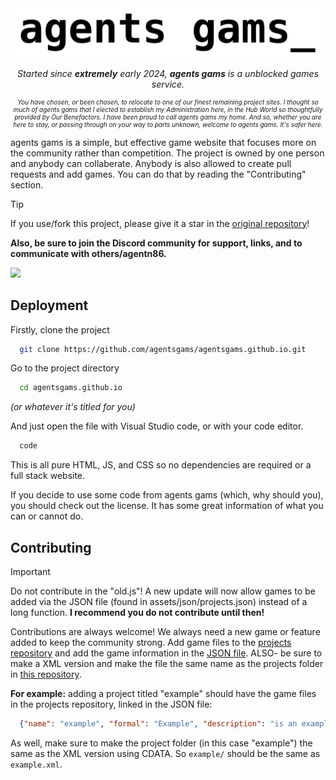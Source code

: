 
<div align="center">
  <img src="https://raw.githubusercontent.com/agentsgams/.github/refs/heads/main/header.png">
  <p><i>Started since <b>extremely</b> early 2024, <b>agents gams</b> is a unblocked games service.</i></p>
  <p style="font-size:10px"><i>You have chosen, or been chosen, to relocate to one of our finest remaining project sites. I thought so much of agents gams that I elected to establish my Administration here, in the Hub World so thoughtfully provided by Our Benefactors. I have been proud to call agents gams my home. And so, whether you are here to stay, or passing through on your way to parts unknown, welcome to agents gams. It's safer here.</i></p>
</div>

agents gams is a simple, but effective game website that focuses more on the community rather than competition. The project is owned by one person and anybody can collaberate. Anybody is also allowed to create pull requests and add games. You can do that by reading the "Contributing" section.

> [!TIP]
> If you use/fork this project, please give it a star in the [original repository](https://github.com/agentsgams/agentsgams.github.io)!

**Also, be sure to join the Discord community for support, links, and to communicate with others/agentn86.**

[<img src="https://raw.githubusercontent.com/agentsgams/agentsgams.github.io/refs/heads/main/assets/img/disc.png">](https://discord.gg/AMAA6tkysF)

## Deployment

Firstly, clone the project

```bash
  git clone https://github.com/agentsgams/agentsgams.github.io.git
```

Go to the project directory

```bash
  cd agentsgams.github.io
```
*(or whatever it's titled for you)*

And just open the file with Visual Studio code, or with your code editor.

```bash
  code
```

This is all pure HTML, JS, and CSS so no dependencies are required or a full stack website.

If you decide to use some code from agents gams (which, why should you), you should check out the license. It has some great information of what you can or cannot do.

## Contributing

> [!IMPORTANT]
> Do not contribute in the "old.js"! A new update will now allow games to be added via the JSON file (found in assets/json/projects.json) instead of a long function. **I recommend you do not contribute until then!**

Contributions are always welcome! We always need a new game or feature added to keep the community strong. Add game files to the [projects repository](https://github.com/agentsgams/projects) and add the game information in the [JSON file](./assets/json/projects.json). ALSO- be sure to make a XML version and make the file the same name as the projects folder in [this repository](https://github.com/agentsgams/projectsxml).

**For example:** adding a project titled "example" should have the game files in the projects repository, linked in the JSON file:

```json
  {"name": "example", "formal": "Example", "description": "is an example..", "image": "example.png", "color": "white", "link": "example"}
```

As well, make sure to make the project folder (in this case "example") the same as the XML version using CDATA. So `example/` should be the same as `example.xml`.
